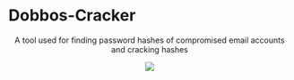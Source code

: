 # Dobbos-Cracker
<p align="center">A tool used for finding password hashes of compromised email accounts and cracking hashes
<p align="center"><img src="https://imgur.com/QWTSmxr.jpg">
